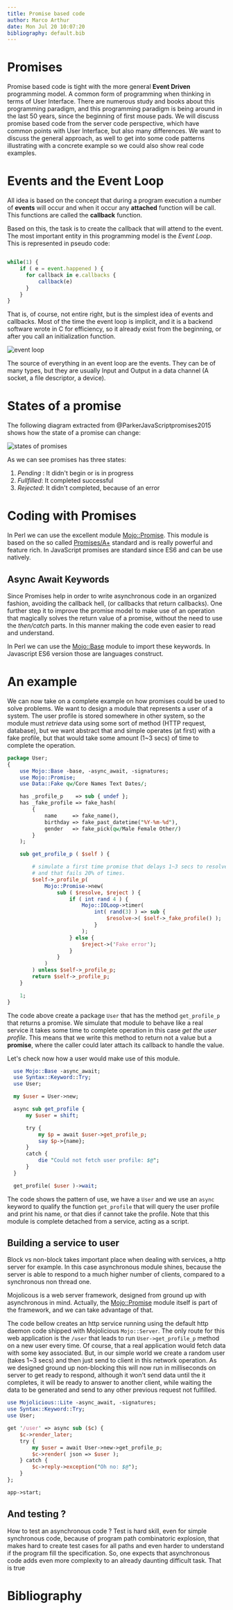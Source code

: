 ```yaml
---
title: Promise based code
author: Marco Arthur
date: Mon Jul 20 10:07:20
bibliography: default.bib
---
```


# Promises

Promise based code is tight with the more general **Event Driven** programming
model. A common form of programming when thinking in terms of User Interface.
There are numerous study and books about this programming paradigm, and this
programming paradigm is being around in the last 50 years, since the beginning
of first mouse pads. We will discuss promise based code from the server code
perspective, which have common points with User Interface, but also many
differences. We want to discuss the general approach, as well to get into some
code patterns illustrating with a concrete example so we could also show real
code examples.

# Events and the Event Loop

All idea is based on the concept that during a program execution a number of
**events** will occur and when it occur any **attached** function will be call.
This functions are called the **callback** function.

Based on this, the task is to create the callback that will attend to the event.
The most important entity in this programming model is the *Event Loop*. This
is represented in pseudo code:

```javascript

while(1) {
    if ( e = event.happened ) {
      for callback in e.callbacks { 
          callback(e)
      }
    }
}

```

That is, of course, not entire right, but is the simplest idea of events and
callbacks. Most of the time the event loop is implicit, and it is a backend
software wrote in C for efficiency, so it already exist from the beginning,
or after you call an initialization function.

![event loop](figs/event_loop.png)


The source of everything in an event loop are the events. They can be of many
types, but they are usually Input and Output in a data channel (A socket,
a file descriptor, a device).

# States of a promise

The following diagram extracted from @ParkerJavaScriptpromises2015 shows how
the state of a promise can change:

![states of promises](figs/promise.png)

As we can see promises has three states:

1. *Pending* : It didn't begin or is in progress
2. *Fullfilled*: It completed successful
3. *Rejected*: It didn't completed, because of an error

# Coding with Promises

In Perl we can use the excellent module
[Mojo::Promise](https://metacpan.org/pod/Mojo::Promise). This module is based
on the so called [Promises/A+](https://promisesaplus.com) standard and is
really powerful and feature rich. In JavaScript promises are standard since
ES6 and can be use natively.

## Async Await Keywords

Since Promises help in order to write asynchronous code in an organized fashion,
avoiding the callback hell, (or callbacks that return callbacks). One further
step it to improve the promise model to make use of an operation that magically
solves the return value of a promise, without the need to use the *then/catch*
parts. In this manner making the code even easier to read and understand.

In Perl we can use the [Mojo::Base](https://metacpan.org/pod/Mojo::Base) module
to import these keywords. In Javascript ES6 version those are languages construct.


# An example

We can now take on a complete example on how promises could be used to solve
problems. We want to design a module that represents a user of a system. The
user profile is stored somewhere in other system, so the module must *retrieve*
data using some sort of method (HTTP request, database), but we want abstract
that and simple operates (at first) with a fake profile, but that would take
some amount (1~3 secs) of time to complete the operation.

```perl
package User;
{
    use Mojo::Base -base, -async_await, -signatures;
    use Mojo::Promise;
    use Data::Fake qw/Core Names Text Dates/;

    has _profile_p    => sub { undef };
    has _fake_profile => fake_hash(
        {
            name     => fake_name(),
            birthday => fake_past_datetime("%Y-%m-%d"),
            gender   => fake_pick(qw/Male Female Other/)
        }
    );

    sub get_profile_p ( $self ) {

        # simulate a first time promise that delays 1~3 secs to resolve/fail
        # and that fails 20% of times.
        $self->_profile_p(
            Mojo::Promise->new(
                sub ( $resolve, $reject ) {
                    if ( int rand 4 ) {
                        Mojo::IOLoop->timer(
                            int( rand(3) ) => sub {
                                $resolve->( $self->_fake_profile() );
                            }
                        );
                    } else {
                        $reject->('Fake error');
                    }
                }
            )
        ) unless $self->_profile_p;
        return $self->_profile_p;
    }

    1;
}
```


The code above create a package `User` that has the method `get_profile_p` that
returns a promise. We simulate that module to behave like a real service it
takes some time to complete operation in this case *get the user profile*. This
means that we write this method to return not a value but a **promise**, where
the caller could later attach its callback to handle the value.

Let's check now how a user would make use of this module.

```perl
  use Mojo::Base -async_await;
  use Syntax::Keyword::Try;
  use User;

  my $user = User->new;

  async sub get_profile {
      my $user = shift;

      try { 
          my $p = await $user->get_profile_p;
          say $p->{name};
      }
      catch {
          die "Could not fetch user profile: $@";
      }
  }

  get_profile( $user )->wait;
```

The code shows the pattern of use, we have a `User` and we use an `async`
keyword to qualify the function `get_profile` that will query the user profile
and print his name, or that dies if cannot take the profile. Note that this
module is complete detached from a service, acting as a script.

## Building a service to user

Block vs non-block takes important place when dealing with services, a http
server for example. In this case asynchronous module shines, because the server
is able to respond to a much higher number of clients, compared to a synchronous
non thread one.

Mojolicous is a web server framework, designed from ground up with asynchronous
in mind. Actually, the [Mojo::Promise](https://metacpan.org/pod/Mojo::Promise)
module itself is part of the framework, and we can take advantage of that.

The code bellow creates an http service running using the default http daemon
code shipped with Mojolicious `Mojo::Server`. The only route for this web
application is the `/user` that leads to run `User->get_profile_p` method on
a new user every time. Of course, that a real application would fetch data with
some key associated. But, in our simple world we create a random user (takes
1~3 secs) and then just send to client in this network operation. As we
designed ground up non-blocking this will now run in milliseconds on server to
get ready to respond, although it won't send data until the it completes, it
will be ready to answer to another client, while waiting the data to be
generated and send to any other previous request not fulfilled.

```perl
use Mojolicious::Lite -async_await, -signatures;
use Syntax::Keyword::Try;
use User;

get '/user' => async sub ($c) {
    $c->render_later;
    try {
        my $user = await User->new->get_profile_p;
        $c->render( json => $user );
    } catch {
        $c->reply->exception("Oh no: $@");
    }
};

app->start;
```

## And testing ?

How to test an asynchronous code ? Test is hard skill, even for simple
synchronous code, because of program path combinatoric explosion, that makes
hard to create test cases for all paths and even harder to understand if
the program fill the specification. So, one expects that asynchronous code
adds even more complexity to an already daunting difficult task. That is true

# Bibliography
